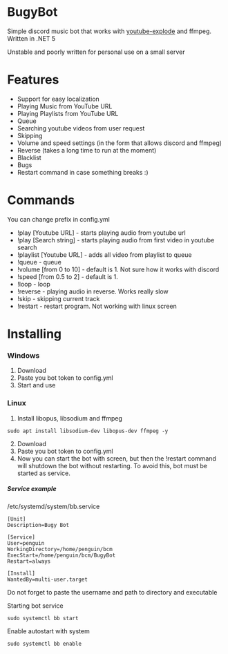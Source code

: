 # BugyBot
Simple discord music bot that works with [youtube-explode](https://github.com/Tyrrrz/YoutubeExplode) and ffmpeg. Written in .NET 5

Unstable and poorly written for personal use on a small server

# Features
* Support for easy localization
* Playing Music from YouTube URL
* Playing Playlists from YouTube URL
* Queue
* Searching youtube videos from user request
* Skipping
* Volume and speed settings (in the form that allows discord and ffmpeg)
* Reverse (takes a long time to run at the moment)
* Blacklist
* Bugs
* Restart command in case something breaks :)

# Commands
You can change prefix in config.yml
* !play [Youtube URL] - starts playing audio from youtube url
* !play [Search string] - starts playing audio from first video in youtube search
* !playlist [Youtube URL] - adds all video from playlist to queue
* !queue - queue
* !volume [from 0 to 10] - default is 1. Not sure how it works with discord
* !speed [from 0.5 to 2] - default is 1. 
* !loop - loop
* !reverse - playing audio in reverse. Works really slow
* !skip - skipping current track
* !restart - restart program. Not working with linux screen

# Installing
### Windows
1. Download
2. Paste you bot token to config.yml
3. Start and use

### Linux
1. Install libopus, libsodium and ffmpeg
```
sudo apt install libsodium-dev libopus-dev ffmpeg -y
```
2. Download
3. Paste you bot token to config.yml
4. Now you can start the bot with screen, but then the !restart command will shutdown the bot without restarting.
To avoid this, bot must be started as service.

##### Service example
/etc/systemd/system/bb.service
```
[Unit]
Description=Bugy Bot

[Service]
User=penguin
WorkingDirectory=/home/penguin/bcm
ExecStart=/home/penguin/bcm/BugyBot
Restart=always

[Install]
WantedBy=multi-user.target
```
Do not forget to paste the username and path to directory and executable

Starting bot service
```
sudo systemctl bb start
```
Enable autostart with system
```
sudo systemctl bb enable
```
